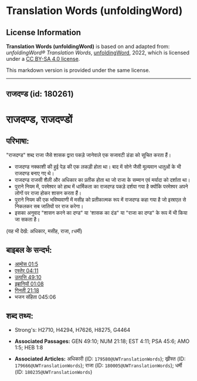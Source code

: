 # Translation Words (unfoldingWord)

## License Information

**Translation Words (unfoldingWord)** is based on and adapted from: _unfoldingWord® Translation Words_, [unfoldingWord](https://unfoldingword.org/utw), 2022, which is licensed under a [CC BY-SA 4.0 license](https://creativecommons.org/licenses/by-sa/4.0/legalcode.en).

This markdown version is provided under the same license.



--------------------------------

## राजदण्ड (id: 180261)

राजदण्ड, राजदण्डों
==================

परिभाषा:
--------

"राजदण्ड" शब्द राजा जैसे शासक द्वारा पकड़े जानेवाले एक सजावटी डंडा को सूचित करता हैं।

* राजदण्ड नक्काशी की हुई पेड़ की एक लकड़ी होता था। बाद में सोने जैसी मूल्यवान धातुओं के भी राजदण्ड बनाए गए थे।
* राजदण्ड राजसी शैली और अधिकार का प्रतीक होता था जो राजा के सम्मान एवं मर्यादा को दर्शाता था।
* पुराने नियम में, परमेश्वर को हाथ में धार्मिकता का राजदण्ड पकड़े दर्शया गया है क्योंकि परमेश्वर अपने लोगों पर राजा होकर शासन करता हैं।
* पुराने नियम की एक भविष्यवाणी में मसीह को प्रतीकात्मक रूप में राजदण्ड कहा गया है जो इस्राएल से निकलकर सब जातियों पर राज करेगा।
* इसका अनुवाद "शासन करने का दण्ड" या 'शासक का दंड" या "राजा का दण्ड" के रूप में भी किया जा सकता है।

(यह भी देखें: अधिकार, मसीह, राजा, rधर्मी)

बाइबल के सन्दर्भ:
-----------------

* [आमोस 01:5](https://ref.ly/Amos1:5)
* [एस्तेर 04:11](https://ref.ly/Esth4:11)
* [उत्पत्ति 49:10](https://ref.ly/Gen49:10)
* [इब्रानियों 01:08](https://ref.ly/Heb1:8)
* [गिनती 21:18](https://ref.ly/Num21:18)
* भजन संहिता 045:06

शब्द तथ्य:
----------

* Strong's: H2710, H4294, H7626, H8275, G4464

* **Associated Passages:** GEN 49:10; NUM 21:18; EST 4:11; PSA 45:6; AMO 1:5; HEB 1:8
* **Associated Articles:** अधिकारी (ID: `179580@UWTranslationWords`); ख्रीस्त (ID: `179666@UWTranslationWords`); राजा (ID: `180005@UWTranslationWords`); धर्मी (ID: `180235@UWTranslationWords`)

